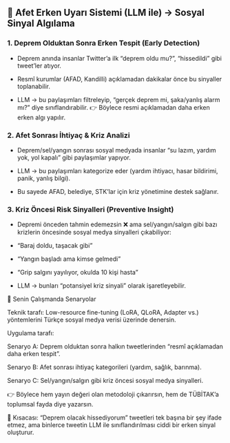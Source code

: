 ## 🔹 Afet Erken Uyarı Sistemi (LLM ile) → Sosyal Sinyal Algılama
### 1. Deprem Olduktan Sonra Erken Tespit (Early Detection)

- Deprem anında insanlar Twitter’a ilk “deprem oldu mu?”, “hissedildi” gibi tweet’ler atıyor.

- Resmî kurumlar (AFAD, Kandilli) açıklamadan dakikalar önce bu sinyaller toplanabilir.

- LLM → bu paylaşımları filtreleyip, “gerçek deprem mi, şaka/yanlış alarm mı?” diye sınıflandırabilir.
👉 Böylece resmi açıklamadan daha erken erken algı yapılır.

### 2. Afet Sonrası İhtiyaç & Kriz Analizi

- Deprem/sel/yangın sonrası sosyal medyada insanlar “su lazım, yardım yok, yol kapalı” gibi paylaşımlar yapıyor.

- LLM → bu paylaşımları kategorize eder (yardım ihtiyacı, hasar bildirimi, panik, yanlış bilgi).

- Bu sayede AFAD, belediye, STK’lar için kriz yönetimine destek sağlanır.

### 3. Kriz Öncesi Risk Sinyalleri (Preventive Insight)

- Depremi önceden tahmin edemezsin ❌ ama sel/yangın/salgın gibi bazı krizlerin öncesinde sosyal medya sinyalleri çıkabiliyor:

- “Baraj doldu, taşacak gibi”

- “Yangın başladı ama kimse gelmedi”

- “Grip salgını yayılıyor, okulda 10 kişi hasta”

- LLM → bunları “potansiyel kriz sinyali” olarak işaretleyebilir.

🔹 Senin Çalışmanda Senaryolar

Teknik tarafı: Low-resource fine-tuning (LoRA, QLoRA, Adapter vs.) yöntemlerini Türkçe sosyal medya verisi üzerinde denersin.

Uygulama tarafı:

Senaryo A: Deprem olduktan sonra halkın tweetlerinden “resmî açıklamadan daha erken tespit”.

Senaryo B: Afet sonrası ihtiyaç kategorileri (yardım, sağlık, barınma).

Senaryo C: Sel/yangın/salgın gibi kriz öncesi sosyal medya sinyalleri.

👉 Böylece hem yayın değeri olan metodoloji çıkarırsın, hem de TÜBİTAK’a toplumsal fayda diye yazarsın.

📌 Kısacası:
“Deprem olacak hissediyorum” tweetleri tek başına bir şey ifade etmez, ama binlerce tweetin LLM ile sınıflandırılması ciddi bir erken sinyal oluşturur.
